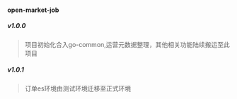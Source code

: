 #### open-market-job

##### v1.0.0
> 项目初始化合入go-common,运营元数据整理，其他相关功能陆续搬运至此项目

##### v1.0.1
> 订单es环境由测试环境迁移至正式环境
